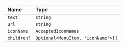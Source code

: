 | Name        | Type                                                                                                  |
| :---------- |:------------------------------------------------------------------------------------------------------|
| `text`      | `string`                                                                                              |
| `url`       | `string`                                                                                              |
| `iconName`  | `AcceptedIconNames`                                                                                   |
| `children?` | <code>[Optional](../Utilities/Types/Optional)<[MenuItem](../Types/MenuItem), 'iconName'\>[]</code> |
